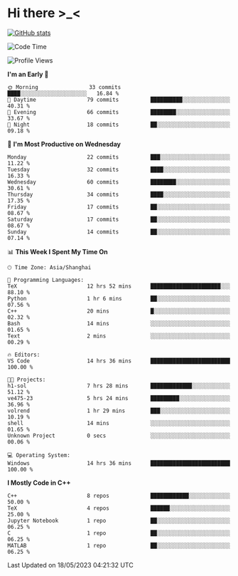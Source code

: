 # Hi there \>_<

[![GitHub stats](https://github-readme-stats.vercel.app/api?username=ARessegetesStery&show_icons=true&theme=transparent)](https://github.com/anuraghazra/github-readme-stats)

<!--START_SECTION:waka-->
![Code Time](http://img.shields.io/badge/Code%20Time-85%20hrs%2043%20mins-blue)

![Profile Views](http://img.shields.io/badge/Profile%20Views-2-blue)

**I'm an Early 🐤** 

```text
🌞 Morning                33 commits          ████░░░░░░░░░░░░░░░░░░░░░   16.84 % 
🌆 Daytime                79 commits          ██████████░░░░░░░░░░░░░░░   40.31 % 
🌃 Evening                66 commits          ████████░░░░░░░░░░░░░░░░░   33.67 % 
🌙 Night                  18 commits          ██░░░░░░░░░░░░░░░░░░░░░░░   09.18 % 
```
📅 **I'm Most Productive on Wednesday** 

```text
Monday                   22 commits          ███░░░░░░░░░░░░░░░░░░░░░░   11.22 % 
Tuesday                  32 commits          ████░░░░░░░░░░░░░░░░░░░░░   16.33 % 
Wednesday                60 commits          ████████░░░░░░░░░░░░░░░░░   30.61 % 
Thursday                 34 commits          ████░░░░░░░░░░░░░░░░░░░░░   17.35 % 
Friday                   17 commits          ██░░░░░░░░░░░░░░░░░░░░░░░   08.67 % 
Saturday                 17 commits          ██░░░░░░░░░░░░░░░░░░░░░░░   08.67 % 
Sunday                   14 commits          ██░░░░░░░░░░░░░░░░░░░░░░░   07.14 % 
```


📊 **This Week I Spent My Time On** 

```text
🕑︎ Time Zone: Asia/Shanghai

💬 Programming Languages: 
TeX                      12 hrs 52 mins      ██████████████████████░░░   88.10 % 
Python                   1 hr 6 mins         ██░░░░░░░░░░░░░░░░░░░░░░░   07.56 % 
C++                      20 mins             █░░░░░░░░░░░░░░░░░░░░░░░░   02.32 % 
Bash                     14 mins             ░░░░░░░░░░░░░░░░░░░░░░░░░   01.65 % 
Text                     2 mins              ░░░░░░░░░░░░░░░░░░░░░░░░░   00.29 % 

🔥 Editors: 
VS Code                  14 hrs 36 mins      █████████████████████████   100.00 % 

🐱‍💻 Projects: 
h1-sol                   7 hrs 28 mins       █████████████░░░░░░░░░░░░   51.12 % 
ve475-23                 5 hrs 24 mins       █████████░░░░░░░░░░░░░░░░   36.96 % 
volrend                  1 hr 29 mins        ███░░░░░░░░░░░░░░░░░░░░░░   10.19 % 
shell                    14 mins             ░░░░░░░░░░░░░░░░░░░░░░░░░   01.65 % 
Unknown Project          0 secs              ░░░░░░░░░░░░░░░░░░░░░░░░░   00.06 % 

💻 Operating System: 
Windows                  14 hrs 36 mins      █████████████████████████   100.00 % 
```

**I Mostly Code in C++** 

```text
C++                      8 repos             ████████████░░░░░░░░░░░░░   50.00 % 
TeX                      4 repos             ██████░░░░░░░░░░░░░░░░░░░   25.00 % 
Jupyter Notebook         1 repo              ██░░░░░░░░░░░░░░░░░░░░░░░   06.25 % 
C                        1 repo              ██░░░░░░░░░░░░░░░░░░░░░░░   06.25 % 
MATLAB                   1 repo              ██░░░░░░░░░░░░░░░░░░░░░░░   06.25 % 
```




 Last Updated on 18/05/2023 04:21:32 UTC
<!--END_SECTION:waka-->
